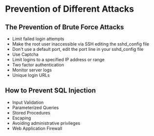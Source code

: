 # Prevention of Different Attacks  

## The Prevention of Brute Force Attacks   

* Limit failed login attempts  
* Make the root user inaccessible via SSH editing the sshd_config file
* Don't use a default port, edit the port line in your sshd_config file
* Use Captcha
* Limit logins to a specified IP address or range  
* Two factor authentication
* Monitor server logs
* Unique login URLs  

## How to Prevent SQL Injection   

* Input Validation
* Parameterized Queries   
* Stored Procedures   
* Escaping  
* Avoiding administrative privileges  
* Web Application Firewall  


